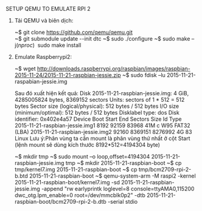 SETUP QEMU TO EMULATE RPI 2

1. Tải QEMU và biên dịch:
    
    ~$ git clone https://github.com/qemu/qemu.git  
    ~$ git submodule update --init dtc
    ~$ sudo ./configure
    ~$ sudo make –j$(nproc)
    ~$ sudo make install

2. Emulate Raspberrypi2:
    
    ~$ wget http://downloads.raspberrypi.org/raspbian/images/raspbian-2015-11-24/2015-11-21-raspbian-jessie.zip
    ~$ sudo fdisk –lu 2015-11-21-raspabian-jessie.img    
    
    Sau đó xuất hiện kết quả:
        Disk 2015-11-21-raspbian-jessie.img: 4 GiB, 4285005824 bytes, 8369152 sectors
        Units: sectors of 1 * 512 = 512 bytes
        Sector size (logical/physical): 512 bytes / 512 bytes
        I/O size (minimum/optimal): 512 bytes / 512 bytes
        Disklabel type: dos
        Disk identifier: 0x402e4a57
        Device                          Boot                  Start     End       Sectors Size  Id Type
        2015-11-21-raspbian-jessie.img1       8192   92159   83968  41M  c W95 FAT32 (LBA)
        2015-11-21-raspbian-jessie.img2      92160 8369151 8276992     4G 83 Linux
    Lưu ý:Phân vùng ta cần mount là phân vùng thứ nhất ở cột Start (lệnh mount sẽ dùng kích thước 8192*512=4194304 byte)
    
    ~$ mkdir tmp 
    ~$ sudo mount –o loop,offset=4194304 2015-11-21-raspbian-jessie.img tmp
    ~$ mkdir 2015-11-21-raspbian-boot
    ~$ cp tmp/kernel7.img 2015-11-21-raspbian-boot
    ~$ cp tmp/bcm2709-rpi-2-b.btd 2015-11-21-raspbian-boot
    ~$ qemu-system-arm -M raspi2 -kernel 2015-11-21-raspbian-boot/kernel7.img  -sd 2015-11-21-raspbian-jessie.img  -append "rw earlyprintk loglevel=8 console=ttyAMA0,115200 dwc_otg.lpm_enable=0 root=/dev/mmcblk0p2"  -dtb 2015-11-21-raspbian-boot/bcm2709-rpi-2-b.dtb -serial stdio
